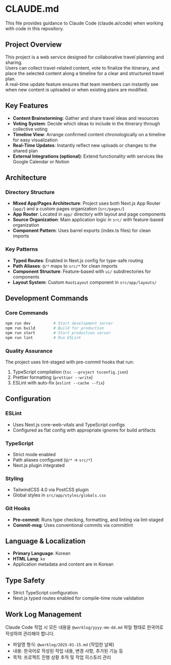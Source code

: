 # CLAUDE.md

This file provides guidance to Claude Code (claude.ai/code) when working with code in this repository.

## Project Overview

This project is a web service designed for collaborative travel planning and sharing.  
Users can collect travel-related content, vote to finalize the itinerary, and place the selected content along a timeline for a clear and structured travel plan.  
A real-time update feature ensures that team members can instantly see when new content is uploaded or when existing plans are modified.

## Key Features

- **Content Brainstorming**: Gather and share travel ideas and resources
- **Voting System**: Decide which ideas to include in the itinerary through collective voting
- **Timeline View**: Arrange confirmed content chronologically on a timeline for easy visualization
- **Real-Time Updates**: Instantly reflect new uploads or changes to the shared plan
- **External Integrations (optional)**: Extend functionality with services like Google Calendar or Notion

## Architecture

### Directory Structure

- **Mixed App/Pages Architecture**: Project uses both Next.js App Router (`app/`) and a custom pages organization (`src/pages/`)
- **App Router**: Located in `app/` directory with layout and page components
- **Source Organization**: Main application logic in `src/` with feature-based organization
- **Component Pattern**: Uses barrel exports (index.ts files) for clean imports

### Key Patterns

- **Typed Routes**: Enabled in Next.js config for type-safe routing
- **Path Aliases**: `@/*` maps to `src/*` for clean imports
- **Component Structure**: Feature-based with `ui/` subdirectories for components
- **Layout System**: Custom `RootLayout` component in `src/app/layouts/`

## Development Commands

### Core Commands

```bash
npm run dev          # Start development server
npm run build        # Build for production
npm run start        # Start production server
npm run lint         # Run ESLint
```

### Quality Assurance

The project uses lint-staged with pre-commit hooks that run:

1. TypeScript compilation (`tsc --project tsconfig.json`)
2. Prettier formatting (`prettier --write`)
3. ESLint with auto-fix (`eslint --cache --fix`)

## Configuration

### ESLint

- Uses Next.js core-web-vitals and TypeScript configs
- Configured as flat config with appropriate ignores for build artifacts

### TypeScript

- Strict mode enabled
- Path aliases configured (`@/*` → `src/*`)
- Next.js plugin integrated

### Styling

- TailwindCSS 4.0 via PostCSS plugin
- Global styles in `src/app/styles/globals.css`

### Git Hooks

- **Pre-commit**: Runs type checking, formatting, and linting via lint-staged
- **Commit-msg**: Uses conventional commits via commitlint

## Language & Localization

- **Primary Language**: Korean
- **HTML Lang**: `ko`
- Application metadata and content are in Korean

## Type Safety

- Strict TypeScript configuration
- Next.js typed routes enabled for compile-time route validation

## Work Log Management

Claude Code 작업 시 모든 내용을 `@worklog/yyyy-mm-dd.md` 파일 형태로 한국어로 작성하여 관리해야 합니다.

- 파일명 형식: `@worklog/2025-01-15.md` (작업한 날짜)
- 내용: 한국어로 작성된 작업 내용, 변경 사항, 추가된 기능 등
- 목적: 프로젝트 진행 상황 추적 및 작업 히스토리 관리
